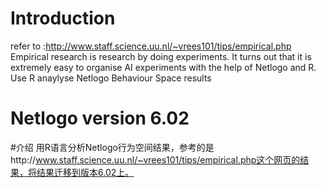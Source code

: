 # Introduction
refer to :http://www.staff.science.uu.nl/~vrees101/tips/empirical.php
Empirical research is research by doing experiments. It turns out that it is extremely easy to organise AI experiments with the help of Netlogo and R.
Use R anaylyse Netlogo Behaviour Space results


# Netlogo version 6.02

#介绍
用R语言分析Netlogo行为空间结果，参考的是http://www.staff.science.uu.nl/~vrees101/tips/empirical.php这个网页的结果，将结果迁移到版本6.02上。
